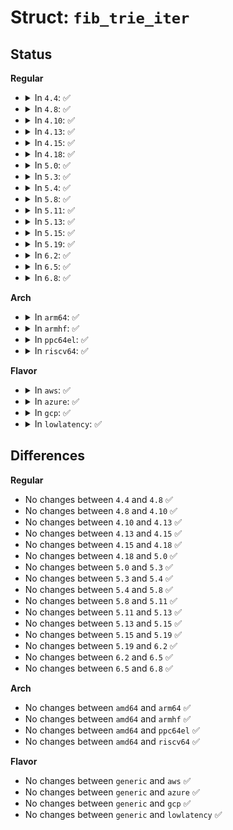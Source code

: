 # Struct: <code>fib_trie_iter</code>

## Status
<b>Regular</b>
<ul>
<li>
<details>
<summary>In <code>4.4</code>: ✅</summary>

```c
struct fib_trie_iter {
    struct seq_net_private p;
    struct fib_table *tb;
    struct key_vector *tnode;
    unsigned int index;
    unsigned int depth;
};
```
</details>
</li>
<li>
<details>
<summary>In <code>4.8</code>: ✅</summary>

```c
struct fib_trie_iter {
    struct seq_net_private p;
    struct fib_table *tb;
    struct key_vector *tnode;
    unsigned int index;
    unsigned int depth;
};
```
</details>
</li>
<li>
<details>
<summary>In <code>4.10</code>: ✅</summary>

```c
struct fib_trie_iter {
    struct seq_net_private p;
    struct fib_table *tb;
    struct key_vector *tnode;
    unsigned int index;
    unsigned int depth;
};
```
</details>
</li>
<li>
<details>
<summary>In <code>4.13</code>: ✅</summary>

```c
struct fib_trie_iter {
    struct seq_net_private p;
    struct fib_table *tb;
    struct key_vector *tnode;
    unsigned int index;
    unsigned int depth;
};
```
</details>
</li>
<li>
<details>
<summary>In <code>4.15</code>: ✅</summary>

```c
struct fib_trie_iter {
    struct seq_net_private p;
    struct fib_table *tb;
    struct key_vector *tnode;
    unsigned int index;
    unsigned int depth;
};
```
</details>
</li>
<li>
<details>
<summary>In <code>4.18</code>: ✅</summary>

```c
struct fib_trie_iter {
    struct seq_net_private p;
    struct fib_table *tb;
    struct key_vector *tnode;
    unsigned int index;
    unsigned int depth;
};
```
</details>
</li>
<li>
<details>
<summary>In <code>5.0</code>: ✅</summary>

```c
struct fib_trie_iter {
    struct seq_net_private p;
    struct fib_table *tb;
    struct key_vector *tnode;
    unsigned int index;
    unsigned int depth;
};
```
</details>
</li>
<li>
<details>
<summary>In <code>5.3</code>: ✅</summary>

```c
struct fib_trie_iter {
    struct seq_net_private p;
    struct fib_table *tb;
    struct key_vector *tnode;
    unsigned int index;
    unsigned int depth;
};
```
</details>
</li>
<li>
<details>
<summary>In <code>5.4</code>: ✅</summary>

```c
struct fib_trie_iter {
    struct seq_net_private p;
    struct fib_table *tb;
    struct key_vector *tnode;
    unsigned int index;
    unsigned int depth;
};
```
</details>
</li>
<li>
<details>
<summary>In <code>5.8</code>: ✅</summary>

```c
struct fib_trie_iter {
    struct seq_net_private p;
    struct fib_table *tb;
    struct key_vector *tnode;
    unsigned int index;
    unsigned int depth;
};
```
</details>
</li>
<li>
<details>
<summary>In <code>5.11</code>: ✅</summary>

```c
struct fib_trie_iter {
    struct seq_net_private p;
    struct fib_table *tb;
    struct key_vector *tnode;
    unsigned int index;
    unsigned int depth;
};
```
</details>
</li>
<li>
<details>
<summary>In <code>5.13</code>: ✅</summary>

```c
struct fib_trie_iter {
    struct seq_net_private p;
    struct fib_table *tb;
    struct key_vector *tnode;
    unsigned int index;
    unsigned int depth;
};
```
</details>
</li>
<li>
<details>
<summary>In <code>5.15</code>: ✅</summary>

```c
struct fib_trie_iter {
    struct seq_net_private p;
    struct fib_table *tb;
    struct key_vector *tnode;
    unsigned int index;
    unsigned int depth;
};
```
</details>
</li>
<li>
<details>
<summary>In <code>5.19</code>: ✅</summary>

```c
struct fib_trie_iter {
    struct seq_net_private p;
    struct fib_table *tb;
    struct key_vector *tnode;
    unsigned int index;
    unsigned int depth;
};
```
</details>
</li>
<li>
<details>
<summary>In <code>6.2</code>: ✅</summary>

```c
struct fib_trie_iter {
    struct seq_net_private p;
    struct fib_table *tb;
    struct key_vector *tnode;
    unsigned int index;
    unsigned int depth;
};
```
</details>
</li>
<li>
<details>
<summary>In <code>6.5</code>: ✅</summary>

```c
struct fib_trie_iter {
    struct seq_net_private p;
    struct fib_table *tb;
    struct key_vector *tnode;
    unsigned int index;
    unsigned int depth;
};
```
</details>
</li>
<li>
<details>
<summary>In <code>6.8</code>: ✅</summary>

```c
struct fib_trie_iter {
    struct seq_net_private p;
    struct fib_table *tb;
    struct key_vector *tnode;
    unsigned int index;
    unsigned int depth;
};
```
</details>
</li>
</ul>
<b>Arch</b>
<ul>
<li>
<details>
<summary>In <code>arm64</code>: ✅</summary>

```c
struct fib_trie_iter {
    struct seq_net_private p;
    struct fib_table *tb;
    struct key_vector *tnode;
    unsigned int index;
    unsigned int depth;
};
```
</details>
</li>
<li>
<details>
<summary>In <code>armhf</code>: ✅</summary>

```c
struct fib_trie_iter {
    struct seq_net_private p;
    struct fib_table *tb;
    struct key_vector *tnode;
    unsigned int index;
    unsigned int depth;
};
```
</details>
</li>
<li>
<details>
<summary>In <code>ppc64el</code>: ✅</summary>

```c
struct fib_trie_iter {
    struct seq_net_private p;
    struct fib_table *tb;
    struct key_vector *tnode;
    unsigned int index;
    unsigned int depth;
};
```
</details>
</li>
<li>
<details>
<summary>In <code>riscv64</code>: ✅</summary>

```c
struct fib_trie_iter {
    struct seq_net_private p;
    struct fib_table *tb;
    struct key_vector *tnode;
    unsigned int index;
    unsigned int depth;
};
```
</details>
</li>
</ul>
<b>Flavor</b>
<ul>
<li>
<details>
<summary>In <code>aws</code>: ✅</summary>

```c
struct fib_trie_iter {
    struct seq_net_private p;
    struct fib_table *tb;
    struct key_vector *tnode;
    unsigned int index;
    unsigned int depth;
};
```
</details>
</li>
<li>
<details>
<summary>In <code>azure</code>: ✅</summary>

```c
struct fib_trie_iter {
    struct seq_net_private p;
    struct fib_table *tb;
    struct key_vector *tnode;
    unsigned int index;
    unsigned int depth;
};
```
</details>
</li>
<li>
<details>
<summary>In <code>gcp</code>: ✅</summary>

```c
struct fib_trie_iter {
    struct seq_net_private p;
    struct fib_table *tb;
    struct key_vector *tnode;
    unsigned int index;
    unsigned int depth;
};
```
</details>
</li>
<li>
<details>
<summary>In <code>lowlatency</code>: ✅</summary>

```c
struct fib_trie_iter {
    struct seq_net_private p;
    struct fib_table *tb;
    struct key_vector *tnode;
    unsigned int index;
    unsigned int depth;
};
```
</details>
</li>
</ul>

## Differences
<b>Regular</b>
<ul>
<li>
No changes between <code>4.4</code> and <code>4.8</code> ✅
</li>
<li>
No changes between <code>4.8</code> and <code>4.10</code> ✅
</li>
<li>
No changes between <code>4.10</code> and <code>4.13</code> ✅
</li>
<li>
No changes between <code>4.13</code> and <code>4.15</code> ✅
</li>
<li>
No changes between <code>4.15</code> and <code>4.18</code> ✅
</li>
<li>
No changes between <code>4.18</code> and <code>5.0</code> ✅
</li>
<li>
No changes between <code>5.0</code> and <code>5.3</code> ✅
</li>
<li>
No changes between <code>5.3</code> and <code>5.4</code> ✅
</li>
<li>
No changes between <code>5.4</code> and <code>5.8</code> ✅
</li>
<li>
No changes between <code>5.8</code> and <code>5.11</code> ✅
</li>
<li>
No changes between <code>5.11</code> and <code>5.13</code> ✅
</li>
<li>
No changes between <code>5.13</code> and <code>5.15</code> ✅
</li>
<li>
No changes between <code>5.15</code> and <code>5.19</code> ✅
</li>
<li>
No changes between <code>5.19</code> and <code>6.2</code> ✅
</li>
<li>
No changes between <code>6.2</code> and <code>6.5</code> ✅
</li>
<li>
No changes between <code>6.5</code> and <code>6.8</code> ✅
</li>
</ul>
<b>Arch</b>
<ul>
<li>
No changes between <code>amd64</code> and <code>arm64</code> ✅
</li>
<li>
No changes between <code>amd64</code> and <code>armhf</code> ✅
</li>
<li>
No changes between <code>amd64</code> and <code>ppc64el</code> ✅
</li>
<li>
No changes between <code>amd64</code> and <code>riscv64</code> ✅
</li>
</ul>
<b>Flavor</b>
<ul>
<li>
No changes between <code>generic</code> and <code>aws</code> ✅
</li>
<li>
No changes between <code>generic</code> and <code>azure</code> ✅
</li>
<li>
No changes between <code>generic</code> and <code>gcp</code> ✅
</li>
<li>
No changes between <code>generic</code> and <code>lowlatency</code> ✅
</li>
</ul>
